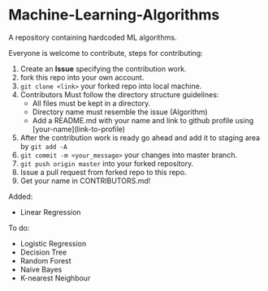# Machine-Learning-Algorithms

A repository containing hardcoded ML algorithms.

Everyone is welcome to contribute, steps for contributing:

1. Create an **Issue** specifying the contribution work.
2. fork this repo into your own account.
3. ``git clone <link>`` your forked repo into local machine.
4. Contributors Must follow the directory structure guidelines: 
    * All files must be kept in a directory.
    * Directory name must resemble the issue (Algorithm)
    * Add a README.md with your name and link to github profile using \[your-name](link-to-profile)
5. After the contribution work is ready go ahead and add it to staging area by ``git add -A``
6. ``git commit -m <your_message>`` your changes into master branch.
7. ``git push origin master`` into your forked repository.
8. Issue a pull request from forked repo to this repo.
9. Get your name in CONTRIBUTORS.md!

Added: 
* Linear Regression

To do:
* Logistic Regression
* Decision Tree
* Random Forest
* Naive Bayes
* K-nearest Neighbour

